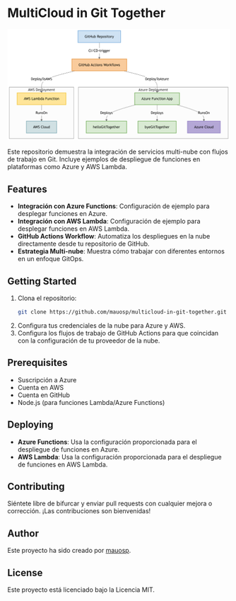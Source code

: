 # MultiCloud in Git Together

![Diagram](https://github.com/alexlondon07/multicloud-in-git-together-lab/blob/main/diagram.png)

Este repositorio demuestra la integración de servicios multi-nube con flujos de trabajo en Git. Incluye ejemplos de despliegue de funciones en plataformas como Azure y AWS Lambda.

## Features

- **Integración con Azure Functions**: Configuración de ejemplo para desplegar funciones en Azure.
- **Integración con AWS Lambda**: Configuración de ejemplo para desplegar funciones en AWS Lambda.
- **GitHub Actions Workflow**: Automatiza los despliegues en la nube directamente desde tu repositorio de GitHub.
- **Estrategia Multi-nube**: Muestra cómo trabajar con diferentes entornos en un enfoque GitOps.

## Getting Started

1. Clona el repositorio:
   ```bash
   git clone https://github.com/mauosp/multicloud-in-git-together.git
   ```
2. Configura tus credenciales de la nube para Azure y AWS.
3. Configura los flujos de trabajo de GitHub Actions para que coincidan con la configuración de tu proveedor de la nube.

## Prerequisites

- Suscripción a Azure
- Cuenta en AWS
- Cuenta en GitHub
- Node.js (para funciones Lambda/Azure Functions)

## Deploying

- **Azure Functions**: Usa la configuración proporcionada para el despliegue de funciones en Azure.
- **AWS Lambda**: Usa la configuración proporcionada para el despliegue de funciones en AWS Lambda.

## Contributing

Siéntete libre de bifurcar y enviar pull requests con cualquier mejora o corrección. ¡Las contribuciones son bienvenidas!

## Author

Este proyecto ha sido creado por [mauosp](https://github.com/mauosp).

## License

Este proyecto está licenciado bajo la Licencia MIT.
